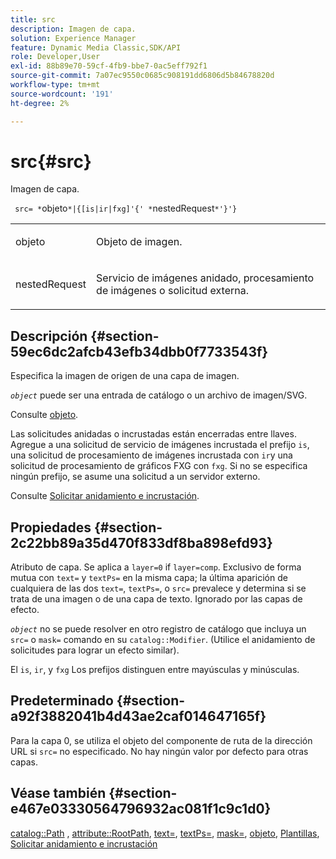 ```yaml
---
title: src
description: Imagen de capa.
solution: Experience Manager
feature: Dynamic Media Classic,SDK/API
role: Developer,User
exl-id: 88b89e70-59cf-4fb9-bbe7-0ac5eff792f1
source-git-commit: 7a07ec9550c0685c908191dd6806d5b84678820d
workflow-type: tm+mt
source-wordcount: '191'
ht-degree: 2%

---
```


# src{#src}

Imagen de capa.

` src= *`objeto`*|{[is|ir|fxg]'{' *`nestedRequest`*'}'}`

<table id="simpletable_59104309B8284B21ABCE7DC95BF5A273"> 
 <tr class="strow"> 
  <td class="stentry"> <p> <span class="varname"> objeto </span> </p> </td> 
  <td class="stentry"> <p>Objeto de imagen. </p> </td> 
 </tr> 
 <tr class="strow"> 
  <td class="stentry"> <p> <span class="varname"> nestedRequest </span> </p> </td> 
  <td class="stentry"> <p>Servicio de imágenes anidado, procesamiento de imágenes o solicitud externa. </p> </td> 
 </tr> 
</table>

## Descripción {#section-59ec6dc2afcb43efb34dbb0f7733543f}

Especifica la imagen de origen de una capa de imagen.

*`object`* puede ser una entrada de catálogo o un archivo de imagen/SVG.

Consulte [objeto](../../../../../is-api/http-ref/image-serving-api-ref/c-http-protocol-reference/c-data-types/r-object.md#reference-2591bd24548d462782c68d138ef795a0).

Las solicitudes anidadas o incrustadas están encerradas entre llaves. Agregue a una solicitud de servicio de imágenes incrustada el prefijo `is`, una solicitud de procesamiento de imágenes incrustada con `ir`y una solicitud de procesamiento de gráficos FXG con `fxg`. Si no se especifica ningún prefijo, se asume una solicitud a un servidor externo.

Consulte [Solicitar anidamiento e incrustación](../../../../../is-api/http-ref/image-serving-api-ref/c-http-protocol-reference/c-syntax-and-features/r-request-nesting-and-embedding.md#reference-38ec66d4062046589e16c39bf1c6049b).

## Propiedades {#section-2c22bb89a35d470f833df8ba898efd93}

Atributo de capa. Se aplica a `layer=0` if `layer=comp`. Exclusivo de forma mutua con `text=` y `textPs=` en la misma capa; la última aparición de cualquiera de las dos `text=`, `textPs=`, o `src=` prevalece y determina si se trata de una imagen o de una capa de texto. Ignorado por las capas de efecto.

*`object`* no se puede resolver en otro registro de catálogo que incluya un `src=` o `mask=` comando en su `catalog::Modifier`. (Utilice el anidamiento de solicitudes para lograr un efecto similar).

El `is`, `ir`, y `fxg` Los prefijos distinguen entre mayúsculas y minúsculas.

## Predeterminado {#section-a92f3882041b4d43ae2caf014647165f}

Para la capa 0, se utiliza el objeto del componente de ruta de la dirección URL si `src=` no especificado. No hay ningún valor por defecto para otras capas.

## Véase también {#section-e467e03330564796932ac081f1c9c1d0}

[catalog::Path](/help/aem-is-ir-api/is-api/image-catalog/image-serving-api-ref/c-image-catalog-reference/c-image-svg-data-reference/c-image-data-reference/r-path-cat.md) , [attribute::RootPath](../../../../../is-api/image-catalog/image-serving-api-ref/c-image-catalog-reference/c-attributes-reference/r-rootpath.md#reference-17d57e5967be403b8408fa7214017494), [text=](../../../../../is-api/http-ref/image-serving-api-ref/c-http-protocol-reference/c-command-reference/r-text.md#reference-84634052e48548539a1ef63cbe41f22f), [textPs=](../../../../../is-api/http-ref/image-serving-api-ref/c-http-protocol-reference/c-command-reference/r-textps.md#reference-4209a2a6169f44278da2647cfb0cd767), [mask=](../../../../../is-api/http-ref/image-serving-api-ref/c-http-protocol-reference/c-command-reference/r-mask.md#reference-922254e027404fb890b850e2723ee06e), [objeto](../../../../../is-api/http-ref/image-serving-api-ref/c-http-protocol-reference/c-data-types/r-object.md#reference-2591bd24548d462782c68d138ef795a0), [Plantillas](../../../../../is-api/http-ref/image-serving-api-ref/c-http-protocol-reference/c-templates/c-templates.md#concept-3cd2d2adae0e41b2979b9640244d4d3e), [Solicitar anidamiento e incrustación](../../../../../is-api/http-ref/image-serving-api-ref/c-http-protocol-reference/c-syntax-and-features/r-request-nesting-and-embedding.md#reference-38ec66d4062046589e16c39bf1c6049b)
